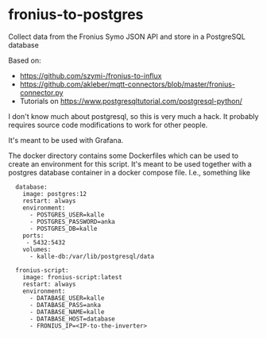 # fronius-to-postgres
Collect data from the Fronius Symo JSON API and store in a PostgreSQL database

Based on:
 - https://github.com/szymi-/fronius-to-influx
 - https://github.com/akleber/mqtt-connectors/blob/master/fronius-connector.py
 - Tutorials on https://www.postgresqltutorial.com/postgresql-python/

I don't know much about postgresql, so this is very much a hack. It probably
requires source code modifications to work for other people.


It's meant to be used with Grafana.

The docker directory contains some Dockerfiles which can be used to create
an environment for this script. It's meant to be used together with a postgres
database container in a docker compose file. I.e., something like

```
  database:
    image: postgres:12
    restart: always
    environment:
      - POSTGRES_USER=kalle
      - POSTGRES_PASSWORD=anka
      - POSTGRES_DB=kalle
    ports:
     - 5432:5432
    volumes:
      - kalle-db:/var/lib/postgresql/data

  fronius-script:
    image: fronius-script:latest
    restart: always
    environment:
      - DATABASE_USER=kalle
      - DATABASE_PASS=anka
      - DATABASE_NAME=kalle
      - DATABASE_HOST=database
      - FRONIUS_IP=<IP-to-the-inverter>
```
